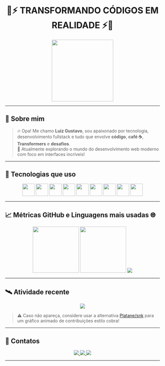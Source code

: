 <h1 align="center">🤖⚡ TRANSFORMANDO CÓDIGOS EM REALIDADE ⚡🤖</h1>

<p align="center">
  <img src="https://media.giphy.com/media/JtBZmzjnj8rK6/giphy.gif" height="200"/>
</p>

---

## 🧠 Sobre mim

> 🔥 Opa! Me chamo **Luiz Gustavo**, sou apaixonado por tecnologia, desenvolvimento fullstack e tudo que envolve **código**, **café ☕**, **Transformers** e **desafios**.  
> 🚀 Atualmente explorando o mundo do desenvolvimento web moderno com foco em interfaces incríveis!

---

## 🧰 Tecnologias que uso

<p align="center">
  <img src="https://cdn.jsdelivr.net/gh/devicons/devicon/icons/react/react-original.svg" height="40"/>
  <img src="https://cdn.jsdelivr.net/gh/devicons/devicon/icons/nextjs/nextjs-line.svg" height="40"/>
  <img src="https://cdn.jsdelivr.net/gh/devicons/devicon/icons/nodejs/nodejs-original.svg" height="40"/>
  <img src="https://cdn.jsdelivr.net/gh/devicons/devicon/icons/kotlin/kotlin-original.svg" height="40"/>
  <img src="https://cdn.jsdelivr.net/gh/devicons/devicon/icons/angularjs/angularjs-original.svg" height="40"/>
  <img src="https://cdn.jsdelivr.net/gh/devicons/devicon/icons/python/python-original.svg" height="40"/>
  <img src="https://cdn.jsdelivr.net/gh/devicons/devicon/icons/html5/html5-original.svg" height="40"/>
  <img src="https://cdn.jsdelivr.net/gh/devicons/devicon/icons/css3/css3-original.svg" height="40"/>
  <img src="https://cdn.jsdelivr.net/gh/devicons/devicon/icons/javascript/javascript-original.svg" height="40"/>
</p>

---

## 📈 Métricas GitHub e Linguagens mais usadas 🌐

<div align="center">
  <img height="150em" src="https://github-readme-stats.vercel.app/api?username=Luyzao&show_icons=true&theme=tokyonight&hide_border=true&icon_color=ff0000&text_color=00ff00"/>
  <img height="150em" src="https://streak-stats.demolab.com/?user=Luyzao&theme=tokyonight&hide_border=true&ring=ff0000&fire=00ff00"/>
  <img src="https://github-readme-stats.vercel.app/api/top-langs/?username=Luyzao&layout=compact&theme=tokyonight&hide_border=true&langs_count=8"/>
</div>

---


## 🛰️ Atividade recente

<p align="center">
  <img src="https://github-readme-activity-graph.vercel.app/graph?username=Luyzao&theme=react-dark&bg_color=1a1b27&color=00ff00&line=ff0000&point=ffffff&hide_border=true"/>
</p>

> ⚠️ Caso não apareça, considere usar a alternativa [Platane/snk](https://github.com/Platane/snk) para um gráfico animado de contribuições estilo cobra!

---

## 🔗 Contatos

<p align="center">
  <a href="mailto:jhhhhhhh58@gmail.com">
    <img src="https://img.shields.io/badge/Gmail-ff0000?style=for-the-badge&logo=gmail&logoColor=white"/>
  </a>
  <a href="https://www.instagram.com/Luyzaohp" target="_blank">
    <img src="https://img.shields.io/badge/Instagram-00ff00?style=for-the-badge&logo=instagram&logoColor=white"/>
  </a>
  <a href="https://www.linkedin.com/in/luiz-gustavo-687b6721b/" target="_blank">
    <img src="https://img.shields.io/badge/LinkedIn-white?style=for-the-badge&logo=linkedin&logoColor=0A66C2"/>
  </a>
</p>

---


